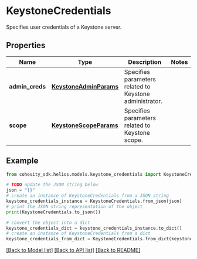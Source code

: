 # KeystoneCredentials

Specifies user credentials of a Keystone server.

## Properties

Name | Type | Description | Notes
------------ | ------------- | ------------- | -------------
**admin_creds** | [**KeystoneAdminParams**](KeystoneAdminParams.md) | Specifies parameters related to Keystone administrator. | 
**scope** | [**KeystoneScopeParams**](KeystoneScopeParams.md) | Specifies parameters related to Keystone scope. | 

## Example

```python
from cohesity_sdk.helios.models.keystone_credentials import KeystoneCredentials

# TODO update the JSON string below
json = "{}"
# create an instance of KeystoneCredentials from a JSON string
keystone_credentials_instance = KeystoneCredentials.from_json(json)
# print the JSON string representation of the object
print(KeystoneCredentials.to_json())

# convert the object into a dict
keystone_credentials_dict = keystone_credentials_instance.to_dict()
# create an instance of KeystoneCredentials from a dict
keystone_credentials_from_dict = KeystoneCredentials.from_dict(keystone_credentials_dict)
```
[[Back to Model list]](../README.md#documentation-for-models) [[Back to API list]](../README.md#documentation-for-api-endpoints) [[Back to README]](../README.md)


